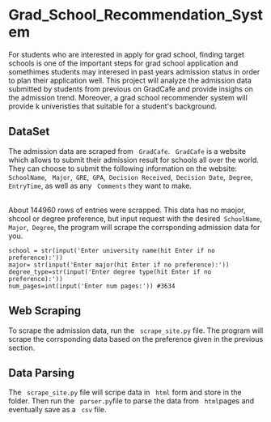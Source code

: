 # Grad_School_Recommendation_System

For students who are interested in apply for grad school, finding target schools is one of the important steps for grad school application and somethimes students may interesed in past years admission status in order to plan their application well. This project will analyze the admission data submitted by students from previous on GradCafe and provide insighs on the admission trend. Moreover, a grad school recommender system will provide k univeristies that suitable for a student's background. 

## DataSet

The admission data are scraped from ``` GradCafe```. ``` GradCafe``` is a website which allows to submit their admission result for schools all over the world. They can choose to submit the following information on the website: ``` SchoolName```, ``` Major```,``` GRE```,``` GPA```,``` Decision Received```,``` Decision Date```,``` Degree```,``` EntryTime```, as well as any ``` Comments``` they want to make. 
</br></br>

About 144960 rows of entries were scrapped. This data has no maojor, shcool or degree preference, but input request with the desired``` SchoolName```, ``` Major```,``` Degree```, the program will scrape the corrsponding admission data for you. 

```
school = str(input('Enter university name(hit Enter if no preference):'))
major= str(input('Enter major(hit Enter if no preference):'))
degree_type=str(input('Enter degree type(hit Enter if no preference):'))
num_pages=int(input('Enter num pages:')) #3634
```
## Web Scraping

To scrape the admission data, run the ``` scrape_site.py``` file. The program will scrape the corrsponding data based on the preference given in the previous section. 


## Data Parsing
The ``` scrape_site.py``` file will scripe data in ``` html``` form and store in the folder. Then run the ``` parser.py```file to parse the data from ``` html```pages and eventually save as a ``` csv``` file.


